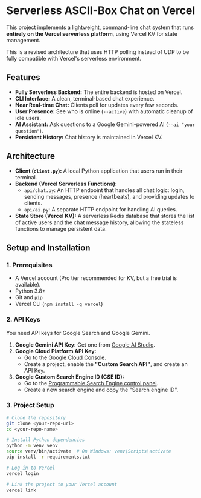 # Serverless ASCII-Box Chat on Vercel

This project implements a lightweight, command-line chat system that runs **entirely on the Vercel serverless platform**, using Vercel KV for state management.

This is a revised architecture that uses HTTP polling instead of UDP to be fully compatible with Vercel's serverless environment.

## Features

- **Fully Serverless Backend:** The entire backend is hosted on Vercel.
- **CLI Interface:** A clean, terminal-based chat experience.
- **Near Real-time Chat:** Clients poll for updates every few seconds.
- **User Presence:** See who is online (`--active`) with automatic cleanup of idle users.
- **AI Assistant:** Ask questions to a Google Gemini-powered AI (`--ai "your question"`).
- **Persistent History:** Chat history is maintained in Vercel KV.

## Architecture

- **Client (`client.py`):** A local Python application that users run in their terminal.
- **Backend (Vercel Serverless Functions):**
    - `api/chat.py`: An HTTP endpoint that handles all chat logic: login, sending messages, presence (heartbeats), and providing updates to clients.
    - `api/ai.py`: A separate HTTP endpoint for handling AI queries.
- **State Store (Vercel KV):** A serverless Redis database that stores the list of active users and the chat message history, allowing the stateless functions to manage persistent data.

## Setup and Installation

### 1. Prerequisites

- A Vercel account (Pro tier recommended for KV, but a free trial is available).
- Python 3.8+
- Git and `pip`
- Vercel CLI (`npm install -g vercel`)

### 2. API Keys

You need API keys for Google Search and Google Gemini.

1.  **Google Gemini API Key:** Get one from [Google AI Studio](https://makersuite.google.com/).
2.  **Google Cloud Platform API Key:**
    - Go to the [Google Cloud Console](https://console.cloud.google.com/).
    - Create a project, enable the **"Custom Search API"**, and create an API Key.
3.  **Google Custom Search Engine ID (CSE ID):**
    - Go to the [Programmable Search Engine control panel](https://programmablesearchengine.google.com/).
    - Create a new search engine and copy the "Search engine ID".

### 3. Project Setup

```bash
# Clone the repository
git clone <your-repo-url>
cd <your-repo-name>

# Install Python dependencies
python -m venv venv
source venv/bin/activate  # On Windows: venv\Scripts\activate
pip install -r requirements.txt

# Log in to Vercel
vercel login

# Link the project to your Vercel account
vercel link
